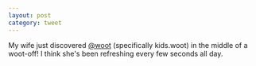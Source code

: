 ```yaml
---
layout: post
category: tweet
---
```

My wife just discovered [@woot](http://twitter.com/woot) (specifically kids.woot) in the middle of a woot-off! I think she's been refreshing every few seconds all day.
